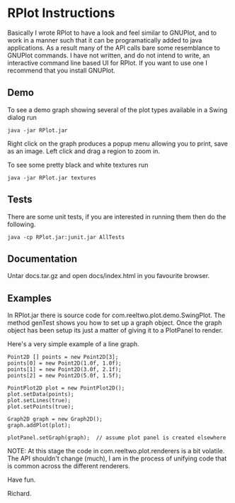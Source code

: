 RPlot Instructions
==================

Basically I wrote RPlot to have a look and feel similar to GNUPlot, and to work in a manner such that it can be programatically added to java applications.  As a result many of the API calls bare some resemblance to GNUPlot commands.  I have not written, and do not intend to write, an interactive command line based UI for RPlot.  If you want to use one I recommend that you install GNUPlot.

Demo
----

To see a demo graph showing several of the plot types available in a Swing dialog run

    java -jar RPlot.jar

Right click on the graph produces a popup menu allowing you to print, save as an image.  Left click and drag a region to zoom in.

To see some pretty black and white textures run

    java -jar RPlot.jar textures


Tests
-----

There are some unit tests, if you are interested in running them then do the following.

    java -cp RPlot.jar:junit.jar AllTests


Documentation
-------------

Untar docs.tar.gz and open docs/index.html in you favourite browser.


Examples
--------

In RPlot.jar there is source code for com.reeltwo.plot.demo.SwingPlot.  The method genTest shows you how to set up a graph object.  Once the graph object has been setup its just a matter of giving it to a PlotPanel to render.

Here's a very simple example of a line graph.

    Point2D [] points = new Point2D[3];
    points[0] = new Point2D(1.0f, 1.0f);
    points[1] = new Point2D(3.0f, 2.1f);
    points[2] = new Point2D(5.0f, 1.5f);

    PointPlot2D plot = new PointPlot2D();
    plot.setData(points);
    plot.setLines(true);
    plot.setPoints(true);

    Graph2D graph = new Graph2D();
    graph.addPlot(plot);

    plotPanel.setGraph(graph);  // assume plot panel is created elsewhere

NOTE: At this stage the code in com.reeltwo.plot.renderers is a bit volatile.  The API shouldn't change (much), I am in the process of unifying code that is common across the different renderers.

Have fun.

Richard.
